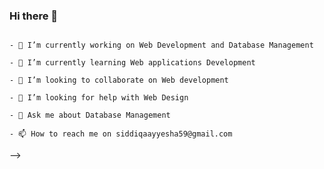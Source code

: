 ### Hi there 👋

<!--
**Ayesha363/Ayesha363** is a ✨ _special_ ✨ repository because its `README.md` (this file) appears on your GitHub profile.

Here are some ideas to get you started:

- 🔭 I’m currently working on ...
- 🌱 I’m currently learning ...
- 👯 I’m looking to collaborate on ...
- 🤔 I’m looking for help with ...
- 💬 Ask me about ...
- 📫 How to reach me: ...
- 😄 Pronouns: ...
- ⚡ Fun fact: ...
-->






``` I am Ayesha Siddiqa. I am interested in Web Development and DataBase management. I have knowledge of python, data science and java

- 🔭 I’m currently working on Web Development and Database Management 

- 🌱 I’m currently learning Web applications Development 

- 👯 I’m looking to collaborate on Web development 

- 🤔 I’m looking for help with Web Design 

- 💬 Ask me about Database Management 

- 📫 How to reach me on siddiqaayyesha59@gmail.com 
```





-->
